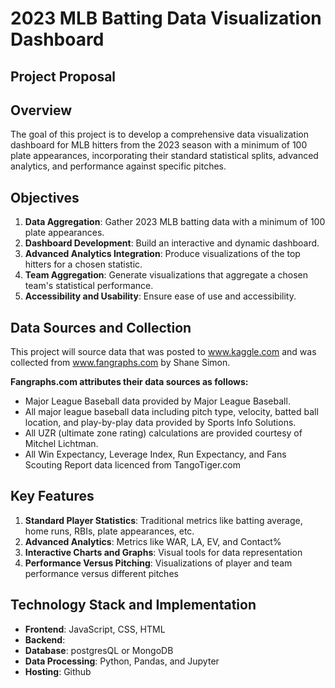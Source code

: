 # 2023 MLB Batting Data Visualization Dashboard
## Project Proposal

## Overview
The goal of this project is to develop a comprehensive data visualization dashboard for MLB hitters from the 2023 season with a minimum of 100 plate appearances, incorporating their standard statistical splits, advanced analytics, and performance against specific pitches.

## Objectives
1. **Data Aggregation**: Gather 2023 MLB batting data with a minimum of 100 plate appearances.
2. **Dashboard Development**: Build an interactive and dynamic dashboard.
3. **Advanced Analytics Integration**: Produce visualizations of the top hitters for a chosen statistic.
4. **Team Aggregation**: Generate visualizations that aggregate a chosen team's statistical performance.
5. **Accessibility and Usability**: Ensure ease of use and accessibility.

## Data Sources and Collection
This project will source data that was posted to www.kaggle.com and was collected from www.fangraphs.com by Shane Simon.

**Fangraphs.com attributes their data sources as follows:**
- Major League Baseball data provided by Major League Baseball.
- All major league baseball data including pitch type, velocity, batted ball location, and play-by-play data provided by Sports Info Solutions.
- All UZR (ultimate zone rating) calculations are provided courtesy of Mitchel Lichtman.
- All Win Expectancy, Leverage Index, Run Expectancy, and Fans Scouting Report data licenced from TangoTiger.com

## Key Features
1. **Standard Player Statistics**: Traditional metrics like batting average, home runs, RBIs, plate appearances, etc.
2. **Advanced Analytics**: Metrics like WAR, LA, EV, and Contact%
3. **Interactive Charts and Graphs**: Visual tools for data representation
5. **Performance Versus Pitching**: Visualizations of player and team performance versus different pitches

## Technology Stack and Implementation
- **Frontend**: JavaScript, CSS, HTML
- **Backend**:
- **Database**: postgresQL or MongoDB
- **Data Processing**: Python, Pandas, and Jupyter
- **Hosting**: Github


